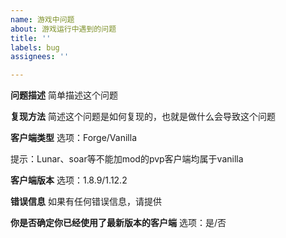 ```yaml
---
name: 游戏中问题
about: 游戏运行中遇到的问题
title: ''
labels: bug
assignees: ''

---
```


**问题描述**
简单描述这个问题

**复现方法**
简述这个问题是如何复现的，也就是做什么会导致这个问题

**客户端类型**
选项：Forge/Vanilla

提示：Lunar、soar等不能加mod的pvp客户端均属于vanilla

**客户端版本**
选项：1.8.9/1.12.2

**错误信息**
如果有任何错误信息，请提供

**你是否确定你已经使用了最新版本的客户端**
选项：是/否
